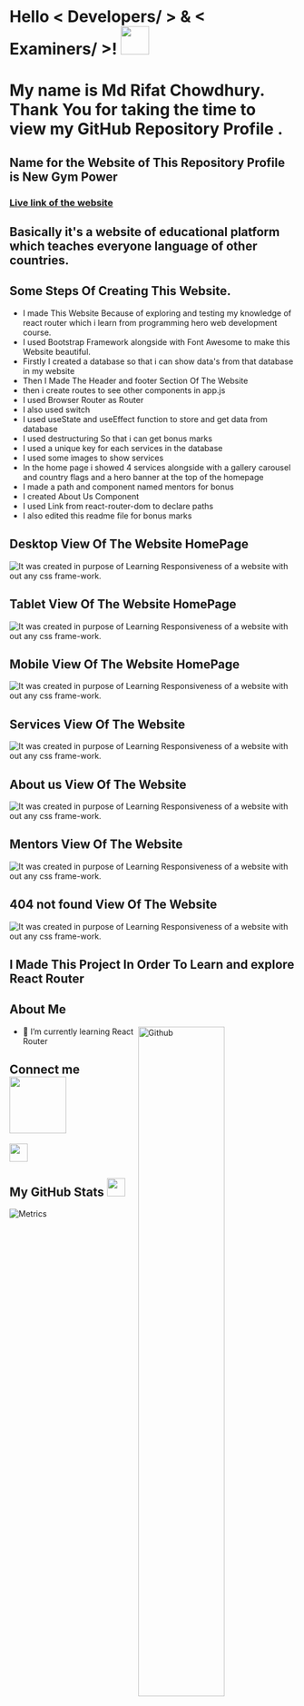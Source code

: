 <h1> Hello   < Developers/ > & < Examiners/ >! <img src = "https://raw.githubusercontent.com/MartinHeinz/MartinHeinz/master/wave.gif" width = 50px> </h1>
<p align='center'>

</p>
<div size='20px'> <h1> My name is Md Rifat Chowdhury. Thank You for taking the time to view my GitHub Repository Profile . </h1>
</div>

<h2> Name for the Website of This Repository Profile is New Gym Power </h2>
<h3> <a href = 'https://new-gym-power.web.app/'> Live link of the website</a> </h3>
<h2>Basically it's a website of educational platform which teaches everyone language of other countries.</h2>
<h2>Some Steps Of Creating This Website.</h2>
<ul>
<li>I made This Website Because of exploring and testing my knowledge of react router which i learn from programming hero web development course. </li>
<li>I used Bootstrap Framework alongside with Font Awesome to make this Website beautiful.</li>
<li>Firstly I created a database so that i can show data's from that database in my website </li>
<li>Then I Made The Header and footer Section Of The Website</li>
<li>then i create routes to see other components in app.js</li>
<li>I used Browser Router as Router</li>
<li> I also used switch </li>
<li>I used useState and useEffect function to store and get data from database</li>
<li>I used destructuring So that i can get bonus marks</li>
<li>I used a unique key for each services in the database</li>
<li>I used some images to show services </li>
<li>In the home page i showed 4 services alongside with a gallery carousel and country flags and a hero banner at the top of the homepage</li>
<li>I made a path and component named mentors for bonus</li>
<li>I created About Us Component</li>
<li>I used Link from react-router-dom to declare paths</li>
<li>I also edited this readme file for bonus marks</li>

</ul>
<h2> Desktop View Of The Website HomePage</h2>

![It was created in purpose of Learning  Responsiveness of a website with out any css frame-work.](https://i.ibb.co/BLyN9qX/1.png)

<h2> Tablet View Of The Website HomePage</h2>

![It was created in purpose of Learning  Responsiveness of a website with out any css frame-work.](https://i.ibb.co/CKYjcts/2.png)

<h2> Mobile View Of The Website HomePage</h2>

![It was created in purpose of Learning  Responsiveness of a website with out any css frame-work.](https://i.ibb.co/519cp6X/3.png)

<h2> Services View Of The Website</h2>

![It was created in purpose of Learning  Responsiveness of a website with out any css frame-work.](https://i.ibb.co/k34sR7M/service.png)

<h2> About us View Of The Website</h2>

![It was created in purpose of Learning  Responsiveness of a website with out any css frame-work.](https://i.ibb.co/2sM66Tr/about-us.png)

<h2> Mentors View Of The Website</h2>

![It was created in purpose of Learning  Responsiveness of a website with out any css frame-work.](https://i.ibb.co/5TsL641/mentors.png)

<h2> 404 not found View Of The Website</h2>

![It was created in purpose of Learning  Responsiveness of a website with out any css frame-work.](https://i.ibb.co/xz4X2JC/not-found.png)

<h2> I Made This Project In Order To Learn and explore React Router</h2>

<h2> About Me</h2>

<img width="55%" align="right" alt="Github" src="https://raw.githubusercontent.com/onimur/.github/master/.resources/git-header.svg" />

- 🌱 I’m currently learning React Router

<h2> Connect  me <img src='https://raw.githubusercontent.com/ShahriarShafin/ShahriarShafin/main/Assets/handshake.gif' width="100px"> </h2>
<a href = 'https://www.github.com/MdRifatchimu'> <img width = '32px' align= 'center' src="https://raw.githubusercontent.com/rahulbanerjee26/githubAboutMeGenerator/main/icons/github.svg"/>
</a>

<h2> My GitHub Stats <img src='https://media1.giphy.com/media/du3J3cXyzhj75IOgvA/giphy.gif?cid=ecf05e47x2g034i9pzwtzzsd3xgg2w9nr94t4tflbbgo3008&rid=giphy.gif' width='32px'> </h2>

![Metrics](https://metrics.lecoq.io/MdRifatchimu?template=terminal&base.header=0&base.activity=0&base.repositories=0&base.metadata=0&languages=1&languages.limit=8&languages.colors=github&languages.threshold=0%25&config.timezone=America%2FToronto)
